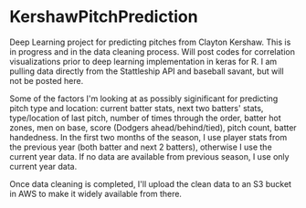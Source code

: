 # KershawPitchPrediction


Deep Learning project for predicting pitches from Clayton Kershaw. This is in progress and in the data cleaning process. Will post codes for correlation visualizations prior to deep learning implementation in keras for R. I am pulling data directly from the Stattleship API and baseball savant, but will not be posted here.

Some of the factors I'm looking at as possibly siginificant for predicting pitch type and location: current batter stats, next two batters' stats, type/location of last pitch, number of times through the order, batter hot zones, men on base, score (Dodgers ahead/behind/tied), pitch count, batter handedness. In the first two months of the season, I use player stats from the previous year (both batter and next 2 batters), otherwise I use the current year data. If no data are available from previous season, I use only current year data.

Once data cleaning is completed, I'll upload the clean data to an S3 bucket in AWS to make it widely available from there.
